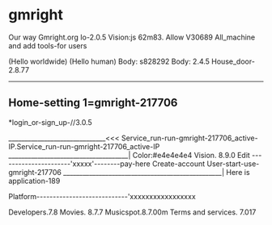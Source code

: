# gmright
Our way
Gmright.org
Io-2.0.5
Vision:js 62m83.
Allow V30689
All_machine and add tools-for users 

(Hello worldwide)
(Hello human)
Body: s828292
Body: 2.4.5
House_door-2.8.77
_______________________________
Home-setting 1=gmright-217706
----------------------------------
*login_or-sign_up-//3.0.5

______________________________<<<
Service_run-run-gmright-217706_active-IP.Service_run-run-gmright-217706_active-IP 
_____________________________________|
Color:#e4e4e4e4
Vision. 8.9.0
Edit 
----------------------'xxxxx'--------pay-here
Create-account
User-start-use-gmright-217706
_________________________________________________|
Here is application-189

Platform----------------------------'xxxxxxxxxxxxxxxxx

Developers.7.8
Movies. 8.7.7
Musicspot.8.7.00m
Terms and services. 7.017
